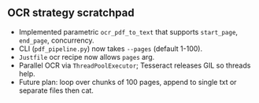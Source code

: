 ## OCR strategy scratchpad

- Implemented parametric `ocr_pdf_to_text` that supports `start_page`, `end_page`, concurrency.
- CLI (`pdf_pipeline.py`) now takes `--pages` (default 1-100).
- `Justfile` ocr recipe now allows `pages` arg.
- Parallel OCR via `ThreadPoolExecutor`; Tesseract releases GIL so threads help.
- Future plan: loop over chunks of 100 pages, append to single txt or separate files then cat.
